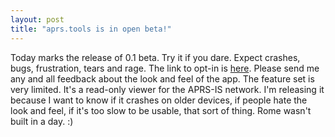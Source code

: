 ```yaml
---
layout: post
title: "aprs.tools is in open beta!"
---
```


Today marks the release of 0.1 beta. Try it if you dare. Expect crashes, bugs, frustration, tears and rage. The link to opt-in is [here](https://play.google.com/apps/testing/me.ellenhp.aprstools). Please send me any and all feedback about the look and feel of the app. The feature set is very limited. It's a read-only viewer for the APRS-IS network. I'm releasing it because I want to know if it crashes on older devices, if people hate the look and feel, if it's too slow to be usable, that sort of thing. Rome wasn't built in a day. :)

